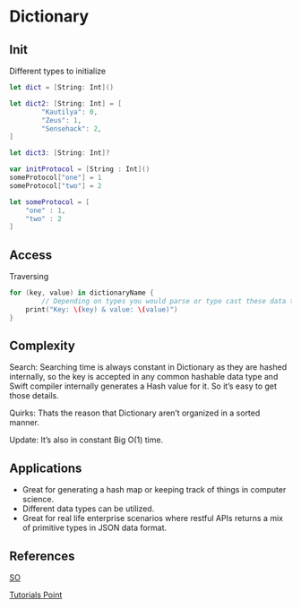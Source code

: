 # Dictionary


## Init

Different types to initialize
```swift
let dict = [String: Int]()

let dict2: [String: Int] = [
		"Kautilya": 0,
		"Zeus": 1,
		"Sensehack": 2,
]

let dict3: [String: Int]?

var initProtocol = [String : Int]()
someProtocol["one"] = 1
someProtocol["two"] = 2

let someProtocol = [
    "one" : 1,
    "two" : 2
]
```



## Access

Traversing
```swift
for (key, value) in dictionaryName {
		// Depending on types you would parse or type cast these data types while printing or utilizing.
    print("Key: \(key) & value: \(value)")
}
```

## Complexity

Search: 
Searching time is always constant in Dictionary as they are hashed internally, so the key is accepted in any common hashable data type and Swift compiler internally generates a Hash value for it. So it’s easy to get those details. 

Quirks: 
Thats the reason that Dictionary aren’t organized in a sorted manner.

Update: It’s also in constant Big O(1) time.


## Applications

- Great for generating a hash map or keeping track of things in computer science.
- Different data types can be utilized. 
- Great for real life enterprise scenarios where restful APIs returns a mix of primitive types in JSON data format.


## References

[SO](https://stackoverflow.com/questions/44637836/what-is-the-equivalent-of-a-java-hashmapstring-integer-in-swift)

[Tutorials Point](https://www.tutorialspoint.com/swift/swift_dictionaries.htm)
